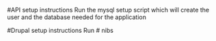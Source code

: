 #API setup instructions
Run the mysql setup script which will create the user and the database needed for the application

#Drupal setup instructions
Run # nibs
